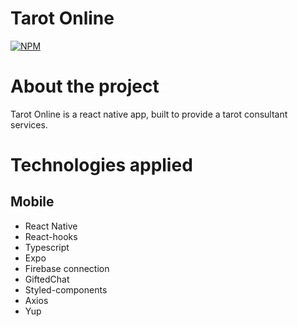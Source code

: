 # Tarot Online
[![NPM](https://img.shields.io/npm/l/react)](https://github.com/flavio0567/massas-cecilia/blob/master/LICENSE)

# About the project

Tarot Online is a react native app, built to provide a tarot consultant services.

# Technologies applied

## Mobile
- React Native
- React-hooks
- Typescript
- Expo
- Firebase connection
- GiftedChat
- Styled-components
- Axios
- Yup
